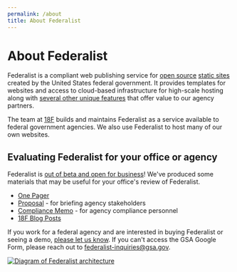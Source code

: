 ```yaml
---
permalink: /about
title: About Federalist
---
```

# About Federalist

Federalist is a compliant web publishing service for [open source](https://github.com/18F/federalist) [static sites](https://18f.gsa.gov/2016/07/11/conversation-about-static-dynamic-websites/) created by the United States federal government. It provides templates for websites and access to cloud-based infrastructure for high-scale hosting along with [several other unique features](https://federalist.18f.gov/features/) that offer value to our agency partners.

The team at [18F](https://18f.gsa.gov/) builds and maintains Federalist as a service available to federal government agencies. We also use Federalist to host many of our own websites.

## Evaluating Federalist for your office or agency

Federalist is [out of beta and open for business](https://18f.gsa.gov/2017/06/01/federalist-is-out-of-beta-and-open-for-business/)! We've produced some materials that may be useful for your office's review of Federalist.

  * [One Pager]({{site.baseurl}}/assets/documents/Federalist-One-Pager.pdf)
  * [Proposal]({{site.baseurl}}/assets/documents/Federalist-Proposal.pdf) - for briefing agency stakeholders
  * [Compliance Memo]({{site.baseurl}}/assets/documents/Federalist-Compliance-Memo.pdf) - for agency compliance personnel
  * [18F Blog Posts](https://18f.gsa.gov/tags/federalist/)

If you work for a federal agency and are interested in buying Federalist or seeing a demo, [please let us know](https://docs.google.com/forms/d/1iB8aW7c9r1QH3s8XElQCrnXRGjAiPUYpWG1CMeEqGIo/viewform). If you can't access the GSA Google Form, please reach out to federalist-inquiries@gsa.gov.

[![Diagram of Federalist architecture]({{site.baseurl}}/assets/images/how-federalist-works-diagram.png)]({{site.baseurl}}/assets/documents/how-federalist-works-diagram.pdf)
